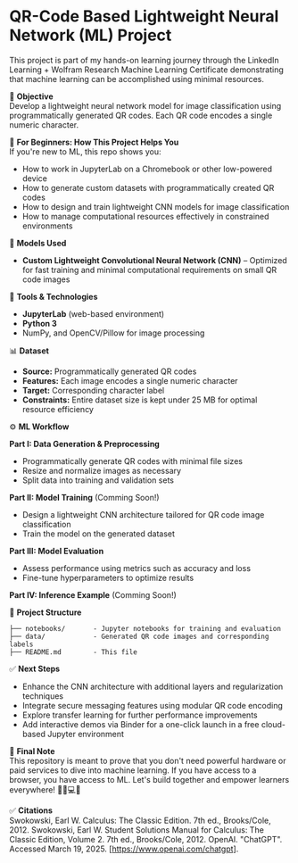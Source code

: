 # QR-Code Based Lightweight Neural Network (ML) Project

This project is part of my hands-on learning journey through the LinkedIn Learning + Wolfram Research Machine Learning Certificate demonstrating that machine learning can be accomplished using minimal resources.

🎯 **Objective**  
Develop a lightweight neural network model for image classification using programmatically generated QR codes. Each QR code encodes a single numeric character.

🚀 **For Beginners: How This Project Helps You**  
If you're new to ML, this repo shows you:
- How to work in JupyterLab on a Chromebook or other low-powered device  
- How to generate custom datasets with programmatically created QR codes  
- How to design and train lightweight CNN models for image classification  
- How to manage computational resources effectively in constrained environments  

🧠 **Models Used**  
- **Custom Lightweight Convolutional Neural Network (CNN)** – Optimized for fast training and minimal computational requirements on small QR code images

🧰 **Tools & Technologies**  
- **JupyterLab** (web-based environment)  
- **Python 3**  
- NumPy, and OpenCV/Pillow for image processing

📊 **Dataset**  
- **Source:** Programmatically generated QR codes  
- **Features:** Each image encodes a single numeric character  
- **Target:** Corresponding character label  
- **Constraints:** Entire dataset size is kept under 25 MB for optimal resource efficiency

⚙️ **ML Workflow** 

**Part I: Data Generation & Preprocessing**  
   - Programmatically generate QR codes with minimal file sizes  
   - Resize and normalize images as necessary  
   - Split data into training and validation sets

**Part II: Model Training** (Comming Soon!)
   - Design a lightweight CNN architecture tailored for QR code image classification
   - Train the model on the generated dataset

**Part III: Model Evaluation**  
   - Assess performance using metrics such as accuracy and loss  
   - Fine-tune hyperparameters to optimize results

**Part IV: Inference Example** (Comming Soon!)
  
📁 **Project Structure**  
```
├── notebooks/       - Jupyter notebooks for training and evaluation
├── data/            - Generated QR code images and corresponding labels
├── README.md        - This file
```

✅ **Next Steps**  
- Enhance the CNN architecture with additional layers and regularization techniques  
- Integrate secure messaging features using modular QR code encoding  
- Explore transfer learning for further performance improvements  
- Add interactive demos via Binder for a one-click launch in a free cloud-based Jupyter environment

💬 **Final Note**  
This repository is meant to prove that you don't need powerful hardware or paid services to dive into machine learning. If you have access to a browser, you have access to ML. Let's build together and empower learners everywhere! ✊🏾💻🧠

✅ **Citations**  
Swokowski, Earl W. Calculus: The Classic Edition. 7th ed., Brooks/Cole, 2012.
Swokowski, Earl W. Student Solutions Manual for Calculus: The Classic Edition, Volume 2. 7th ed., Brooks/Cole, 2012.
OpenAI. "ChatGPT". Accessed March 19, 2025. [https://www.openai.com/chatgpt].
